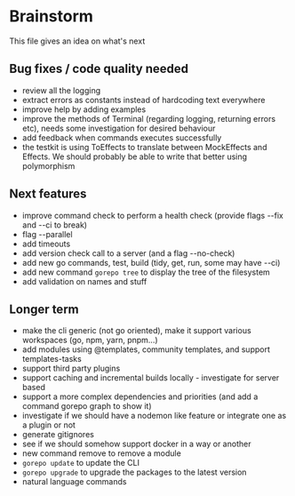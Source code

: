 # Brainstorm

This file gives an idea on what's next

## Bug fixes / code quality needed
- review all the logging
- extract errors as constants instead of hardcoding text everywhere
- improve help by adding examples
- improve the methods of Terminal (regarding logging, returning errors etc), needs some investigation for desired behaviour
- add feedback when commands executes successfully
- the testkit is using ToEffects to translate between MockEffects and Effects. We should probably be able to write that better using polymorphism

## Next features
- improve command check to perform a health check (provide flags --fix and --ci to break)
- flag --parallel
- add timeouts
- add version check call to a server (and a flag --no-check)
- add new go commands, test, build (tidy, get, run, some may have --ci)
- add new command `gorepo tree` to display the tree of the filesystem
- add validation on names and stuff

## Longer term

- make the cli generic (not go oriented), make it support various workspaces (go, npm, yarn, pnpm...)
- add modules using @templates, community templates, and support templates-tasks
- support third party plugins
- support caching and incremental builds locally - investigate for server based
- support a more complex dependencies and priorities (and add a command gorepo graph to show it)
- investigate if we should have a nodemon like feature or integrate one as a plugin or not
- generate gitignores
- see if we should somehow support docker in a way or another
- new command remove to remove a module
- `gorepo update` to update the CLI
- `gorepo upgrade` to upgrade the packages to the latest version
- natural language commands
